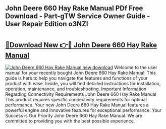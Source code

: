 ## John Deere 660 Hay Rake Manual PDf Free Download - Part-gTW Service Owner Guide - User Repair Edition o3NZI

# <h2><a href="http://bc57512.oget.top/?id=John+Deere+660+Hay+Rake+Manual">🔗Download New 👉🔴 John Deere 660 Hay Rake Manual</a></h2>

[![John Deere 660 Hay Rake Manual new download](https://i.imgur.com/5g1atiW.png)](http://bc57512.oget.top/?id=John+Deere+660+Hay+Rake+Manual)
Welcome to the user manual for your recently bought John Deere 660 Hay Rake Manual. This guide is here to help you navigate the features and functions of your product with ease. Inside, you will find detailed instructions for installation, operation, maintenance, and troubleshooting. Important Information Regarding Connectivity Requirements John Deere 660 Hay Rake Manual This product requires specific connectivity requirements for optimal performance. Your new John Deere 660 Hay Rake Manual features a powerful engine and innovative features for exceptional performance. Your Success is Our Priority John Deere 660 Hay Rake Manual. We are committed to providing you with the best possible experience.
